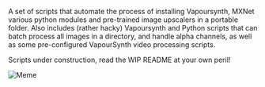 A set of scripts that automate the process of installing Vapoursynth, MXNet various python modules and pre-trained image upscalers in a portable folder. Also includes (rather hacky) Vapoursynth and Python scripts that can batch process all images in a directory, and handle alpha channels, as well as some pre-configured VapourSynth video processing scripts. 

Scripts under construction, read the WIP README at your own peril!

![Meme](https://pics.me.me/csi-see-if-you-can-enhance-that-license-plate-crime-12742855.png)
